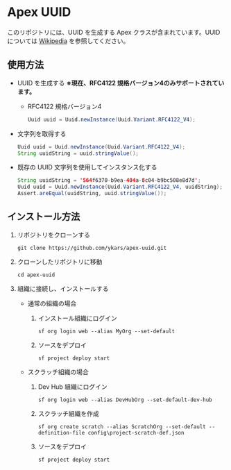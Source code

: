 # Apex UUID

このリポジトリには、UUID を生成する Apex クラスが含まれています。UUID については [Wikipedia](https://ja.wikipedia.org/wiki/UUID) を参照してください。

## 使用方法

- UUID を生成する **※現在、RFC4122 規格バージョン4のみサポートされています。**

    - RFC4122 規格バージョン4

        ```java
        Uuid uuid = Uuid.newInstance(Uuid.Variant.RFC4122_V4);
        ```

- 文字列を取得する

    ```java
    Uuid uuid = Uuid.newInstance(Uuid.Variant.RFC4122_V4);
    String uuidString = uuid.stringValue();
    ```

- 既存の UUID 文字列を使用してインスタンス化する

    ```java
    String uuidString = '564f6370-b9ea-404a-8c04-b9bc508e8d7d';
    Uuid uuid = Uuid.newInstance(Uuid.Variant.RFC4122_V4, uuidString);
    Assert.areEqual(uuidString, uuid.stringValue());
    ```

## インストール方法

1. リポジトリをクローンする

    ```
    git clone https://github.com/ykars/apex-uuid.git
    ```

2. クローンしたリポジトリに移動

    ```
    cd apex-uuid
    ```

3. 組織に接続し、インストールする

    - 通常の組織の場合

        1. インストール組織にログイン

            ```
            sf org login web --alias MyOrg --set-default
            ```

        2. ソースをデプロイ

            ```
            sf project deploy start
            ```

    - スクラッチ組織の場合

        1. Dev Hub 組織にログイン

            ```
            sf org login web --alias DevHubOrg --set-default-dev-hub
            ```

        2. スクラッチ組織を作成

            ```
            sf org create scratch --alias ScratchOrg --set-default --definition-file config\project-scratch-def.json
            ```

        3. ソースをデプロイ

            ```
            sf project deploy start
            ```
